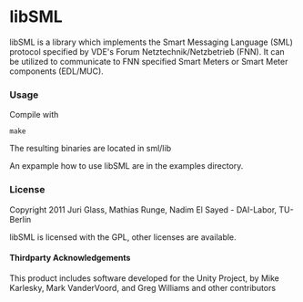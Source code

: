 libSML
======

libSML is a library which implements the Smart Messaging Language (SML) protocol specified by VDE's Forum Netztechnik/Netzbetrieb (FNN).
It can be utilized to communicate to FNN specified Smart Meters or Smart Meter components (EDL/MUC).

### Usage
Compile with
 
	make

The resulting binaries are located in sml/lib

An expample how to use libSML are in the examples directory.

### License
Copyright 2011 Juri Glass, Mathias Runge, Nadim El Sayed - DAI-Labor, TU-Berlin

libSML is licensed with the GPL, other licenses are available.

#### Thirdparty Acknowledgements
This product includes software developed for the Unity Project, by Mike Karlesky, Mark VanderVoord, and Greg Williams and other contributors